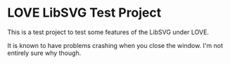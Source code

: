 # LOVE LibSVG Test Project

This is a test project to test some features of the LibSVG under LOVE.

It is known to have problems crashing when you close the window.
I'm not entirely sure why though.
